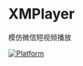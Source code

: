 # XMPlayer
模仿微信短视频播放

[![Platform](http://120.25.226.186:32812/resources/images/minion_08.png
             )](http://120.25.226.186:32812/resources/images/minion_08.png)
